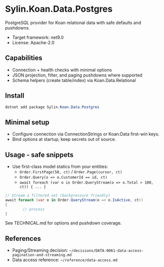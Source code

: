 # Sylin.Koan.Data.Postgres

PostgreSQL provider for Koan relational data with safe defaults and pushdowns.

- Target framework: net9.0
- License: Apache-2.0

## Capabilities

- Connection + health checks with minimal options
- JSON projection, filter, and paging pushdowns where supported
- Schema helpers (create table/index) via Koan.Data.Relational

## Install

```powershell
dotnet add package Sylin.Koan.Data.Postgres
```

## Minimal setup

- Configure connection via ConnectionStrings or Koan:Data first-win keys.
- Bind options at startup; keep secrets out of source.

## Usage - safe snippets

- Use first-class model statics from your entities:
  - `Order.FirstPage(50, ct)` / `Order.Page(cursor, ct)`
  - `Order.Query(o => o.CustomerId == id, ct)`
  - `await foreach (var o in Order.QueryStream(o => o.Total > 100, ct)) { ... }`

```csharp
// Stream a filtered set (backpressure friendly)
await foreach (var o in Order.QueryStream(o => o.IsActive, ct))
{
		// process
}
```

See TECHNICAL.md for options and pushdown coverage.

## References

- Paging/Streaming decision: `~/decisions/DATA-0061-data-access-pagination-and-streaming.md`
- Data access reference: `~/reference/data-access.md`
